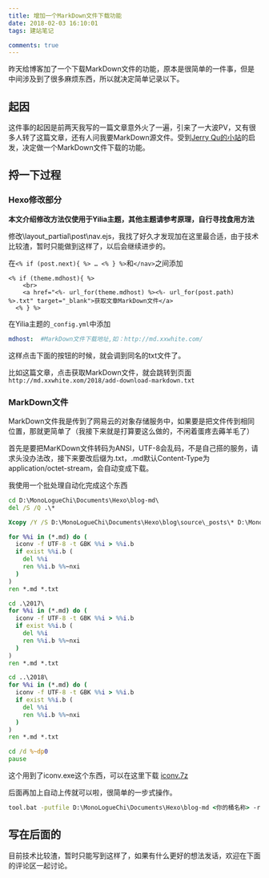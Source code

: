 ```yaml
---
title: 增加一个MarkDown文件下载功能
date: 2018-02-03 16:10:01
tags: 建站笔记

comments: true
---
```


昨天给博客加了一个下载MarkDown文件的功能，原本是很简单的一件事，但是中间涉及到了很多麻烦东西，所以就决定简单记录以下。

<!-- more -->

## 起因

这件事的起因是前两天我写的一篇文章意外火了一遍，引来了一大波PV，又有很多人转了这篇文章，还有人问我要MarkDown源文件。受到[Jerry Qu的小站](https://imququ.com/post/about.html)的启发，决定做一个MarkDown文件下载的功能。

## 捋一下过程

### Hexo修改部分

**本文介绍修改方法仅使用于Yilia主题，其他主题请参考原理，自行寻找食用方法**

修改\layout\_partial\post\nav.ejs，我找了好久才发现加在这里最合适，由于技术比较渣，暂时只能做到这样了，以后会继续进步的。

在`<% if (post.next){ %> … <% } %>`和`</nav>`之间添加

```ejs
<% if (theme.mdhost){ %>
    <br>
    <a href="<%- url_for(theme.mdhost) %><%- url_for(post.path) %>.txt" target="_blank">获取文章MarkDown文件</a>
  <% } %>
```

在Yilia主题的`_config.yml`中添加

```yaml
mdhost:  #MarkDown文件下载地址,如：http://md.xxwhite.com/
```

这样点击下面的按钮的时候，就会调到同名的txt文件了。

比如这篇文章，点击获取MarkDown文件，就会跳转到页面`http://md.xxwhite.xom/2018/add-download-markdown.txt`

### MarkDown文件

MarkDown文件我是传到了网易云的对象存储服务中，如果要是把文件传到相同位置，那就更简单了（我接下来就是打算要这么做的，不闲着蛋疼去薅羊毛了）

首先是要把MarKDown文件转码为ANSI，UTF-8会乱码，不是自己搭的服务，请求头没办法改，接下来要改后缀为.txt，.md默认Content-Type为application/octet-stream，会自动变成下载。

我使用一个批处理自动化完成这个东西

```bat
cd D:\MonoLogueChi\Documents\Hexo\blog-md\
del /S /Q .\*

Xcopy /Y /S D:\MonoLogueChi\Documents\Hexo\blog\source\_posts\* D:\MonoLogueChi\Documents\Hexo\blog-md

for %%i in (*.md) do (
  iconv -f UTF-8 -t GBK %%i > %%i.b
  if exist %%i.b (
    del %%i
    ren %%i.b %%~nxi
  )
)
ren *.md *.txt

cd .\2017\
for %%i in (*.md) do (
  iconv -f UTF-8 -t GBK %%i > %%i.b
  if exist %%i.b (
    del %%i
    ren %%i.b %%~nxi
  )
)
ren *.md *.txt

cd ..\2018\
for %%i in (*.md) do (
  iconv -f UTF-8 -t GBK %%i > %%i.b
  if exist %%i.b (
    del %%i
    ren %%i.b %%~nxi
  )
)
ren *.md *.txt

cd /d %~dp0
pause
```

这个用到了iconv.exe这个东西，可以在这里下载 [iconv.7z](https://t1.aixinxi.net/o_1c5fbqvmj3u11pp6ml5v6dnfa.7z)

后面再加上自动上传就可以啦，很简单的一步式操作。

```bat
tool.bat -putfile D:\MonoLogueChi\Documents\Hexo\blog-md <你的桶名称> -replace true
```

## 写在后面的

目前技术比较渣，暂时只能写到这样了，如果有什么更好的想法发话，欢迎在下面的评论区一起讨论。